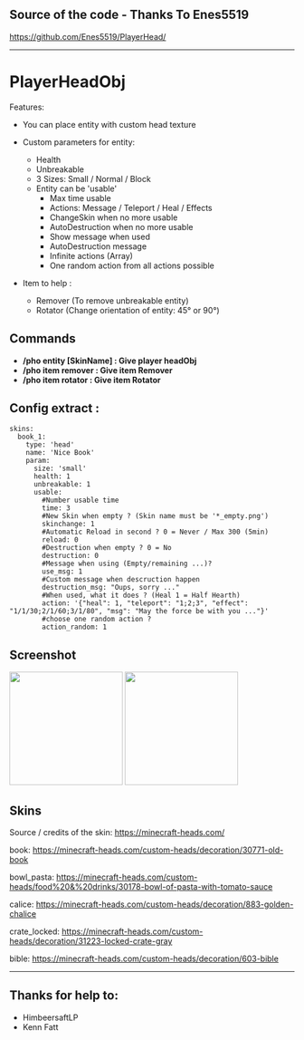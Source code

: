 ## Source of the code - Thanks To Enes5519
https://github.com/Enes5519/PlayerHead/

-----------------

# PlayerHeadObj
Features:
* You can place entity with custom head texture
* Custom parameters for entity:
  * Health
  * Unbreakable
  * 3 Sizes: Small / Normal / Block
  * Entity can be 'usable'
    * Max time usable
    * Actions: Message / Teleport / Heal / Effects
    * ChangeSkin when no more usable
    * AutoDestruction when no more usable
    * Show message when used
    * AutoDestruction message
    * Infinite actions (Array)
    * One random action from all actions possible

* Item to help :
  * Remover (To remove unbreakable entity)
  * Rotator (Change orientation of entity: 45° or 90°)
  
## Commands  
- **/pho entity [SkinName] : Give player headObj**
- **/pho item remover : Give item Remover**
- **/pho item rotator : Give item Rotator**

## Config extract :
```
skins:
  book_1:
    type: 'head'
    name: 'Nice Book'
    param:
      size: 'small'
      health: 1
      unbreakable: 1
      usable:
        #Number usable time
        time: 3
        #New Skin when empty ? (Skin name must be '*_empty.png')
        skinchange: 1
        #Automatic Reload in second ? 0 = Never / Max 300 (5min)
        reload: 0
        #Destruction when empty ? 0 = No
        destruction: 0
        #Message when using (Empty/remaining ...)?
        use_msg: 1
        #Custom message when descruction happen
        destruction_msg: "Oups, sorry ..."
        #When used, what it does ? (Heal 1 = Half Hearth)
        action: '{"heal": 1, "teleport": "1;2;3", "effect": "1/1/30;2/1/60;3/1/80", "msg": "May the force be with you ..."}'
        #choose one random action ?
        action_random: 1
```
  
## Screenshot 
<img height=200 src="https://i.ibb.co/9wq4s7R/playerheadobj-V1.png" />
<img height=200 src="https://i.ibb.co/wgQZ0m9/playerheadobj-V2.png" />

## Skins
Source / credits of the skin: https://minecraft-heads.com/

book: https://minecraft-heads.com/custom-heads/decoration/30771-old-book

bowl_pasta: https://minecraft-heads.com/custom-heads/food%20&%20drinks/30178-bowl-of-pasta-with-tomato-sauce

calice: https://minecraft-heads.com/custom-heads/decoration/883-golden-chalice

crate_locked: https://minecraft-heads.com/custom-heads/decoration/31223-locked-crate-gray

bible: https://minecraft-heads.com/custom-heads/decoration/603-bible

-----------------

## Thanks for help to:
- HimbeersaftLP
- Kenn Fatt
